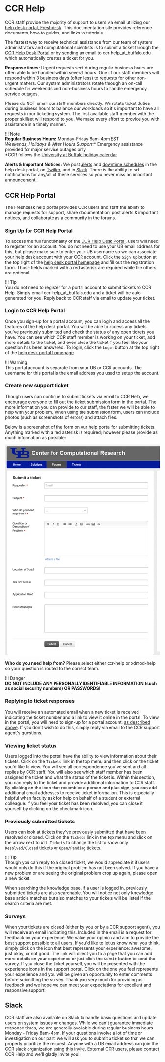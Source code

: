 # CCR Help  

CCR staff provide the majority of support to users via email utilizing our [help desk portal, Freshdesk](https://ubccr.freshdesk.com).  This documentation site provides reference documents, how-to guides, and links to tutorials.  

The fastest way to receive technical assistance from our team of system administrators and computational scientists is to submit a ticket through the [CCR Help Desk Portal](https://ubccr.freshdesk.com) or by sending an email to ccr-help_at_buffalo.edu which automatically creates a ticket for you.

**Response times:**  Urgent requests sent during regular business hours are often able to be handled within several hours. One of our staff members will respond within 3 business days (often less) to requests for other non-urgent matters. Our system administrators rotate through an on-call schedule for weekends and non-business hours to handle emergency service outages.

Please do NOT email our staff members directly.  We rotate ticket duties during business hours to balance our workloads so it's important to have all requests in our ticketing system.  The first available staff member with the proper skillset will respond to you.  We make every effort to provide you with assistance in a timely manner.  

!!! Note     
    **Regular Business Hours:** Monday-Friday 8am-4pm EST   
    **Weekends, Holidays* & After Hours Support:** Emergency assistance provided for major service outages only  
    *CCR follows the [University at Buffalo holiday calendar](https://www.buffalo.edu/administrative-services/ub-calendar.html)   

**Alerts & Important Notices:** We post [alerts](https://ubccr.freshdesk.com/support/discussions/forums/5000120071) and [downtime schedules](https://ubccr.freshdesk.com/support/discussions/forums/5000296650) in the help desk portal, on [Twitter](https://twitter.com/ubccr), and in [Slack](#slack).  There is the ability to set notifications for any/all of these services so you never miss an important announcement.  


## CCR Help Portal  

The Freshdesk help portal provides CCR users and staff the ability to manage requests for support, share documentation, post alerts & important notices, and collaborate as a community in the forums.  

### Sign Up for CCR Help Portal  

To access the full functionality of the [CCR Help Desk Portal](https://ubccr.freshdesk.com), users will need to register for an account.  You do not need to use your UB email address for this, but please make sure to enter your UB username so we can associate your help desk account with your CCR account.  Click the `Sign Up` button at the top right of the [help desk portal homepage](https://ubccr.freshdesk.com/support/home) and fill out the registration form.  Those fields marked with a red asterisk are required while the others are optional.  

!!! Tip    
    You do not need to register for a portal account to submit tickets to CCR Help.  Simply email ccr-help_at_buffalo.edu and a ticket will be auto-generated for you.  Reply back to CCR staff via email to update your ticket.  

### Login to CCR Help Portal  

Once you sign-up for a portal account, you can login and access all the features of the help desk portal.  You will be able to access any tickets you've previously submitted and check the status of any open tickets you have.  You can see which CCR staff member is working on your ticket, add more details to the ticket, and even close the ticket if you feel like your question has been answered.  To login, click the `Login` button at the top right of the [help desk portal homepage](https://ubccr.freshdesk.com/support/home)

!!! Warning  
    This portal account is separate from your UB or CCR accounts.  The username for this portal is the email address you used to setup the account.   

### Create new support ticket  

Though users can continue to submit tickets via email to CCR Help, we encourage everyone to fill out the ticket submission form in the portal.  The more information you can provide to our staff, the faster we will be able to help with your problem.  When using the submission form, users can include photos (such as screenshots of errors) and attach files.  

Below is a screenshot of the form on our help portal for submitting tickets.  Anything marked with a red asterisk is required; however please provide as much information as possible:  

 ![freshdesk](images/ticketform.png)  

**Who do you need help from?**  Please select either ccr-help or xdmod-help so your question is routed to the correct team.

!!! Danger  
    **DO NOT INCLUDE ANY PERSONALLY IDENTIFIABLE INFORMATION (such as social security numbers) OR PASSWORDS!**  

### Replying to ticket responses  

 You will receive an automated email when a new ticket is received indicating the ticket number and a link to view it online in the portal.  To view in the portal, you will need to sign-up for a portal account, [as described above](#sign-up-for-ccr-help-portal).  If you don't wish to do this, simply reply via email to the CCR support agent's questions.  

### Viewing ticket status  

Users logged into the portal have the ability to view information about their tickets.  Click on the `Tickets` link in the top menu and then click on the ticket you'd like to view.  You will see all correspondence you've sent and all replies by CCR staff.  You will also see which staff member has been assigned the ticket and what the status of the ticket is.  Within this section, you can reply to the ticket and provide additional information to CCR staff.  By clicking on the icon that resembles a person and plus sign, you can add additional email addresses to receive ticket information.  This is especially helpful when faculty ask for help on behalf of a student or external colleague.  If you feel your ticket has been resolved, you can close it yourself by clicking on the checkmark icon.  

### Previously submitted tickets  

Users can look at tickets they've previously submitted that have been resolved or closed.  Click on the `Tickets` link in the top menu and click on the arrow next to `All Tickets` to change the list to show only `Resolved/Closed` tickets or `Open/Pending` tickets.  

!!! Tip  
    Though you can reply to a closed ticket, we would appreciate it if users would only do this if the original problem has not been solved.  If you have a new problem or are seeing the original problem crop up again, please open a new ticket.  

When searching the knowledge base, if a user is logged in, previously submitted tickets are also searchable.  You will notice not only knowledge base article matches but also matches to your tickets will be listed if the search criteria are met.

### Surveys  

When your tickets are closed (either by you or by a CCR support agent), you will receive an email indicating this.  Included in the email is a request for feedback on your experience.  We value your opinion and aim to provide the best support possible to all users.  If you'd like to let us know what you think, simply click on the icon that best represents your experience: awesome, just okay, or not good.  The link will direct you to a page that you can add more details on your experience or just click the `Submit` button to send the survey.  If you close the ticket yourself, you will be presented with the experience icons in the support portal.  Click on the one you feel represents your experience and you will be given an opportunity to enter comments before submitting the survey.  Thank you very much for providing us feedback and we hope we can meet your expectations for excellent and responsive support!  

## Slack  

CCR staff are also available on Slack to handle basic questions and update users on system issues or changes.  While we can't guarantee immediate response times, we are generally available during regular business hours Monday - Friday 8am-4pm.  If your questions involve a lot of time or investigation on our part, we will ask you to submit a ticket so that we can properly prioritize the request.  Anyone with a UB email address can join the CCR slack organization using [this invite](https://join.slack.com/t/ubccr-help/shared_invite/zt-qt0clqap-9TsWK~DRL26lGgPRDYfWfA).  External CCR users, please contact CCR Help and we'll gladly invite you!  
